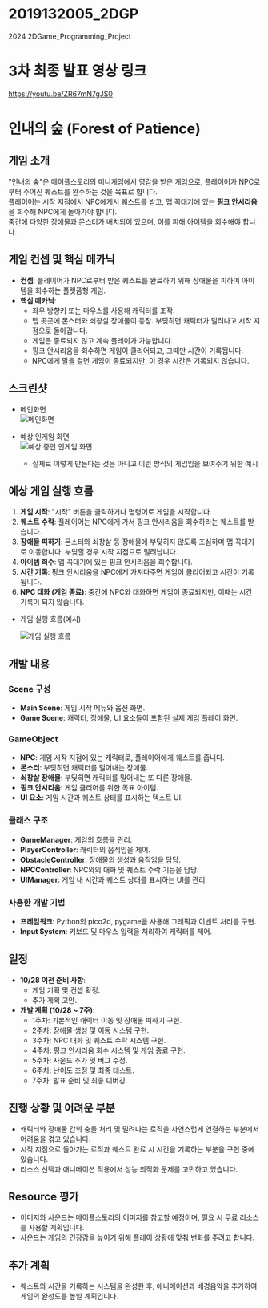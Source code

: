 
# 2019132005_2DGP
2024 2DGame_Programming_Project
# 3차 최종 발표 영상 링크
https://youtu.be/ZR67mN7gJS0

# 인내의 숲 (Forest of Patience)

## 게임 소개
"인내의 숲"은 메이플스토리의 미니게임에서 영감을 받은 게임으로, 플레이어가 NPC로부터 주어진 퀘스트를 완수하는 것을 목표로 합니다.  
플레이어는 시작 지점에서 NPC에게서 퀘스트를 받고, 맵 꼭대기에 있는 **핑크 안시리움**을 회수해 NPC에게 돌아가야 합니다.  
중간에 다양한 장애물과 몬스터가 배치되어 있으며, 이를 피해 아이템을 회수해야 합니다.

## 게임 컨셉 및 핵심 메카닉
- **컨셉**: 플레이어가 NPC로부터 받은 퀘스트를 완료하기 위해 장애물을 피하며 아이템을 회수하는 플랫폼형 게임.
- **핵심 메카닉**:
  - 좌우 방향키 또는 마우스를 사용해 캐릭터를 조작.
  - 맵 곳곳에 몬스터와 쇠창살 장애물이 등장. 부딪히면 캐릭터가 밀려나고 시작 지점으로 돌아갑니다.
  - 게임은 종료되지 않고 계속 플레이가 가능합니다.
  - 핑크 안시리움을 회수하면 게임이 클리어되고, 그때만 시간이 기록됩니다.
  - NPC에게 말을 걸면 게임이 종료되지만, 이 경우 시간은 기록되지 않습니다.

## 스크린샷
- 메인화면  
  ![메인화면](assets/image/MainScene_pre.jpg)

- 예상 인게임 화면  
  ![예상 중인 인게임 화면](assets/image/GameProcess_real1.jpg)

  - 실제로 이렇게 만든다는 것은 아니고 이런 방식의 게임임을 보여주기 위한 예시
    
## 예상 게임 실행 흐름
1. **게임 시작**: "시작" 버튼을 클릭하거나 명령어로 게임을 시작합니다.
2. **퀘스트 수락**: 플레이어는 NPC에게 가서 핑크 안시리움을 회수하라는 퀘스트를 받습니다.
3. **장애물 피하기**: 몬스터와 쇠창살 등 장애물에 부딪히지 않도록 조심하며 맵 꼭대기로 이동합니다. 부딪힐 경우 시작 지점으로 밀려납니다.
4. **아이템 회수**: 맵 꼭대기에 있는 핑크 안시리움을 회수합니다.
5. **시간 기록**: 핑크 안시리움을 NPC에게 가져다주면 게임이 클리어되고 시간이 기록됩니다.
6. **NPC 대화 (게임 종료)**: 중간에 NPC와 대화하면 게임이 종료되지만, 이때는 시간 기록이 되지 않습니다.

- 게임 실행 흐름(예시)

  ![게임 실행 흐름](assets/image/GameProcess.jpg)
## 개발 내용

### Scene 구성
- **Main Scene**: 게임 시작 메뉴와 옵션 화면.
- **Game Scene**: 캐릭터, 장애물, UI 요소들이 포함된 실제 게임 플레이 화면.

### GameObject
- **NPC**: 게임 시작 지점에 있는 캐릭터로, 플레이어에게 퀘스트를 줍니다.
- **몬스터**: 부딪히면 캐릭터를 밀어내는 장애물.
- **쇠창살 장애물**: 부딪히면 캐릭터를 밀어내는 또 다른 장애물.
- **핑크 안시리움**: 게임 클리어를 위한 목표 아이템.
- **UI 요소**: 게임 시간과 퀘스트 상태를 표시하는 텍스트 UI.

### 클래스 구조
- **GameManager**: 게임의 흐름을 관리.
- **PlayerController**: 캐릭터의 움직임을 제어.
- **ObstacleController**: 장애물의 생성과 움직임을 담당.
- **NPCController**: NPC와의 대화 및 퀘스트 수락 기능을 담당.
- **UIManager**: 게임 내 시간과 퀘스트 상태를 표시하는 UI를 관리.

### 사용한 개발 기법
- **프레임워크**: Python의 pico2d, pygame을 사용해 그래픽과 이벤트 처리를 구현.
- **Input System**: 키보드 및 마우스 입력을 처리하여 캐릭터를 제어.

## 일정

- **10/28 이전 준비 사항**:
    - 게임 기획 및 컨셉 확정.
    - 추가 계획 고안.
- **개발 계획 (10/28 ~ 7주)**:
    - 1주차: 기본적인 캐릭터 이동 및 장애물 피하기 구현.
    - 2주차: 장애물 생성 및 이동 시스템 구현.
    - 3주차: NPC 대화 및 퀘스트 수락 시스템 구현.
    - 4주차: 핑크 안시리움 회수 시스템 및 게임 종료 구현.
    - 5주차: 사운드 추가 및 버그 수정.
    - 6주차: 난이도 조정 및 최종 테스트.
    - 7주차: 발표 준비 및 최종 디버깅.

## 진행 상황 및 어려운 부분
- 캐릭터와 장애물 간의 충돌 처리 및 밀려나는 로직을 자연스럽게 연결하는 부분에서 어려움을 겪고 있습니다.
- 시작 지점으로 돌아가는 로직과 퀘스트 완료 시 시간을 기록하는 부분을 구현 중에 있습니다.
- 리소스 선택과 애니메이션 적용에서 성능 최적화 문제를 고민하고 있습니다.

## Resource 평가
- 이미지와 사운드는 메이플스토리의 이미지를 참고할 예정이며, 필요 시 무료 리소스를 사용할 계획입니다.
- 사운드는 게임의 긴장감을 높이기 위해 플레이 상황에 맞춰 변화를 주려고 합니다.

## 추가 계획
- 퀘스트와 시간을 기록하는 시스템을 완성한 후, 애니메이션과 배경음악을 추가하여 게임의 완성도를 높일 계획입니다.

